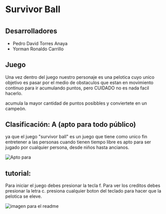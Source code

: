 # Survivor Ball
# 
## Desarrolladores
- Pedro David Torres Anaya
- Yorman Ronaldo Carrillo
## Juego
Una vez dentro del juego nuestro personaje es una pelotica cuyo unico objetivo es pasar por el medio de obstaculos que estan en movimiento continuo para ir acumulando puntos, pero CUIDADO no es nada facil hacerlo.

acumula la mayor cantidad de puntos posibbles y conviertete en un campeòn.

## Clasificación: A (apto para todo público)
ya que el juego "survivor ball" es un juego que tiene como unico fin entretener a las personas cuando tienen tiempo libre es apto para ser jugado por cualquier persona, desde niños hasta ancianos.

![Apto para](https://user-images.githubusercontent.com/75033852/109210363-b5846400-777a-11eb-8543-07e6f8270cf1.png)


## tutorial:
Para iniciar el juego debes presionar la tecla f. 
Para ver los creditos debes presionar la letra c.
presiona cualquier boton del teclado para hacer que la pelotica se eleve.





![imagen para el readme](https://user-images.githubusercontent.com/75033852/108211518-c25de380-70fa-11eb-9b77-152ba298128c.png)
